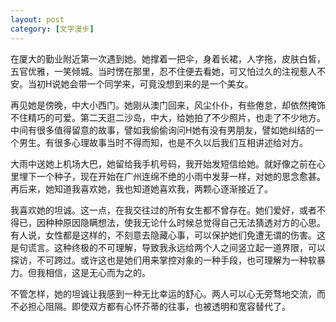 ```yaml
---
layout: post
category: [文字漫步]
---
```


在厦大的勤业附近第一次遇到她。她撑着一把伞，身着长裙，人字拖，皮肤白皙，五官优雅，一笑倾城。当时愣在那里，忍不住便去看她，可又怕过久的注视惹人不安。当初H说她会带一个同学来，可竟没想到来的是一个美女。

再见她是傍晚，中大小西门。她刚从澳门回来，风尘仆仆，有些倦怠，却依然掩饰不住精巧的可爱。第二天逛二沙岛，中大，给她拍了不少照片，也走了不少地方。中间有很多值得留意的故事，譬如我偷偷询问H她有没有男朋友，譬如她纠结的一个男生。有很多心理故事当时不得而知，也是不久以后我们互相讲述给对方。

大雨中送她上机场大巴，她留给我手机号码，我开始发短信给她。就好像之前在心里埋下一个种子，现在开始在广州连绵不绝的小雨中发芽一样，对她的思念愈甚。再后来，她知道我喜欢她，我也知道她喜欢我，两颗心逐渐接近了。

我喜欢她的坦诚。这一点，在我交往过的所有女生都不曾存在。她们爱好，或者不得已，因种种原因隐瞒想法，使我无论什么时候总觉得自己无法猜透对方的心思。有人说，女性都是这样的，不刻意去隐藏心事，可以保护她们免遭无谓的伤害。这是句谎言。这种终极的不可理解，导致我永远给两个人之间竖立起一道界限，可以探访，不可跨过。或许这也是她们用来掌控对象的一种手段，也可理解为一种软暴力。但我相信，这是无心而为之的。

不管怎样，她的坦诚让我感到一种无比幸运的舒心。两人可以心无旁骛地交流，而不必担心阻隔。即使双方都有心怀芥蒂的往事，也被透明和宽容替代了。